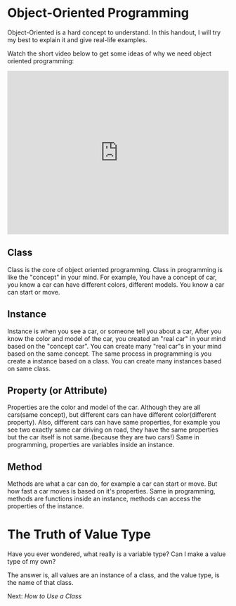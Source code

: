 # Object-Oriented Programming

Object-Oriented is a hard concept to understand. In this handout, I will try my best to explain it and give real-life examples.

Watch the short video below to get some ideas of why we need object oriented programming:

<iframe src="https://www.vibby.com/embed/vib?vib=X16wNAuFw" frameborder="0" scrolling="no" seamless="yes" style="overflow: hidden; width: 100%; max-width: 640px; height: 372px;" allowfullscreen=""></iframe>

## Class

Class is the core of object oriented programming. Class in programming is like the "concept" in your mind. For example, You have a concept of car, you know a car can have different colors, different models. You know a car can start or move.

## Instance

Instance is when you see a car, or someone tell you about a car, After you know the color and model of the car, you created an "real car" in your mind based on the "concept car". You can create many "real car"s in your mind based on the same concept. The same process in programming is you create a instance based on a class. You can create many instances based on same class.

## Property (or Attribute)

Properties are the color and model of the car. Although they are all cars(same concept), but different cars can have different color(different property). Also, different cars can have same properties, for example you see two exactly same car driving on road, they have the same properties but the car itself is not same.(because they are two cars!) Same in programming, properties are variables inside an instance.

## Method

Methods are what a car can do, for example a car can start or move. But how fast a car moves is based on it's properties. Same in programming, methods are functions inside an instance, methods can access the properties of the instance.

# The Truth of Value Type

Have you ever wondered, what really is a variable type? Can I make a value type of my own?

The answer is, all values are an instance of a class, and the value type, is the name of that class.

Next: *How to Use a Class*